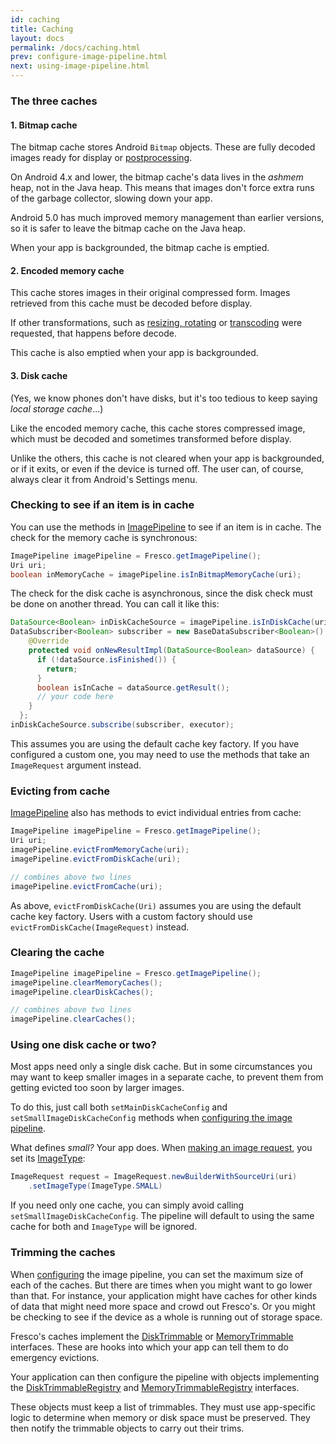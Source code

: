 ```yaml
---
id: caching
title: Caching
layout: docs
permalink: /docs/caching.html
prev: configure-image-pipeline.html
next: using-image-pipeline.html
---
```


###  The three caches

#### 1. Bitmap cache

The bitmap cache stores Android `Bitmap` objects. These are fully decoded images ready for display or [postprocessing](modifying-image.html). 

On Android 4.x and lower, the bitmap cache's data lives in the *ashmem* heap, not in the Java heap. This means that images don't force extra runs of the garbage collector, slowing down your app.

Android 5.0 has much improved memory management than earlier versions, so it is safer to leave the bitmap cache on the Java heap.

When your app is backgrounded, the bitmap cache is emptied.

#### 2. Encoded memory cache

This cache stores images in their original compressed form. Images retrieved from this cache must be decoded before display. 

If other transformations, such as [resizing, rotating](resizing-rotating.html) or [transcoding](#webp) were requested, that happens before decode.

This cache is also emptied when your app is backgrounded.

#### 3. Disk cache

(Yes, we know phones don't have disks, but it's too tedious to keep saying *local storage cache*...)

Like the encoded memory cache, this cache stores compressed image, which must be decoded and sometimes transformed before display.

Unlike the others, this cache is not cleared when your app is backgrounded, or if it exits, or even if the device is turned off. The user can, of course, always clear it from Android's Settings menu.

### Checking to see if an item is in cache

You can use the methods in [ImagePipeline](../javadoc/reference/com/facebook/imagepipeline/core/ImagePipeline.html) to see if an item is in cache. The check for the memory cache is synchronous:

```java
ImagePipeline imagePipeline = Fresco.getImagePipeline();
Uri uri;
boolean inMemoryCache = imagePipeline.isInBitmapMemoryCache(uri);
```

The check for the disk cache is asynchronous, since the disk check must be done on another thread. You can call it like this:

```java
DataSource<Boolean> inDiskCacheSource = imagePipeline.isInDiskCache(uri);
DataSubscriber<Boolean> subscriber = new BaseDataSubscriber<Boolean>() {
    @Override
    protected void onNewResultImpl(DataSource<Boolean> dataSource) {
      if (!dataSource.isFinished()) {
        return;
      }
      boolean isInCache = dataSource.getResult();
      // your code here
    }
  };
inDiskCacheSource.subscribe(subscriber, executor);
```

This assumes you are using the default cache key factory. If you have configured a custom one, you may need to use the methods that take an `ImageRequest` argument instead.

### Evicting from cache

[ImagePipeline](../javadoc/reference/com/facebook/imagepipeline/core/ImagePipeline.html) also has methods to evict individual entries from cache:

```java
ImagePipeline imagePipeline = Fresco.getImagePipeline();
Uri uri;
imagePipeline.evictFromMemoryCache(uri);
imagePipeline.evictFromDiskCache(uri);

// combines above two lines
imagePipeline.evictFromCache(uri);
```

As above, `evictFromDiskCache(Uri)` assumes you are using the default cache key factory. Users with a custom factory should use `evictFromDiskCache(ImageRequest)` instead.

### Clearing the cache

```java
ImagePipeline imagePipeline = Fresco.getImagePipeline();
imagePipeline.clearMemoryCaches();
imagePipeline.clearDiskCaches();

// combines above two lines
imagePipeline.clearCaches();
```

### Using one disk cache or two?

Most apps need only a single disk cache. But in some circumstances you may want to keep smaller images in a separate cache, to prevent them from getting evicted too soon by larger images.

To do this, just call both `setMainDiskCacheConfig` and `setSmallImageDiskCacheConfig` methods when [configuring the image pipeline](configure-image-pipeline.html).

What defines *small?* Your app does. When [making an image request](image-requests.html), you set its [ImageType](../javadoc/reference/com/facebook/imagepipeline/request/ImageRequest.ImageType.html):

```java
ImageRequest request = ImageRequest.newBuilderWithSourceUri(uri)
    .setImageType(ImageType.SMALL)
```

If you need only one cache, you can simply avoid calling `setSmallImageDiskCacheConfig`. The pipeline will default to using the same cache for both and `ImageType` will be ignored.

### Trimming the caches

When [configuring](configure-image-pipeline.html) the image pipeline, you can set the maximum size of each of the caches. But there are times when you might want to go lower than that. For instance, your application might have caches for other kinds of data that might need more space and crowd out Fresco's. Or you might be checking to see if the device as a whole is running out of storage space.

Fresco's caches implement the [DiskTrimmable](../javadoc/reference/com/facebook/common/disk/DiskTrimmable.html) or [MemoryTrimmable](../javadoc/reference/com/facebook/common/memory/MemoryTrimmable.html) interfaces. These are hooks into which your app can tell them to do emergency evictions.

Your application can then configure the pipeline with objects implementing the [DiskTrimmableRegistry](../javadoc/reference/com/facebook/common/disk/DiskTrimmableRegistry.html) and [MemoryTrimmableRegistry](../javadoc/reference/com/facebook/common/memory/MemoryTrimmableRegistry.html) interfaces. 

These objects must keep a list of trimmables. They must use app-specific logic to determine when memory or disk space must be preserved. They then notify the trimmable  objects to carry out their trims.
